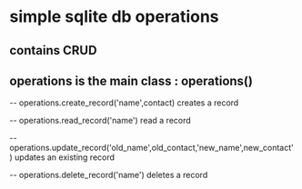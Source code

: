 # simple sqlite db operations 
## contains CRUD
## operations is the main class : operations()
-- operations.create_record('name',contact)
	creates a record

-- operations.read_record('name')
	read a record

-- operations.update_record('old_name',old_contact,'new_name',new_contact')
	updates an existing record

-- operations.delete_record('name')
	deletes a record
